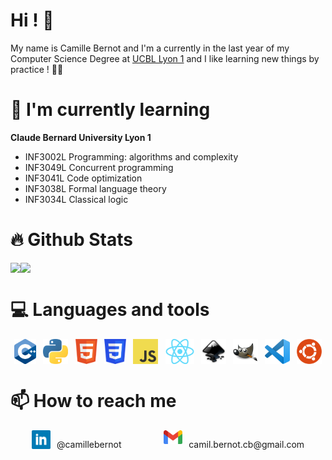 # Hi ! 👋

My name is Camille Bernot and I'm a currently in the last year of my Computer Science Degree at [UCBL Lyon 1](https://www.univ-lyon1.fr/) and I like learning new things by practice ! 🧑‍💻 

# 🌱 I'm currently learning

**Claude Bernard University Lyon 1**

* INF3002L Programming: algorithms and complexity
* INF3049L Concurrent programming
* INF3041L Code optimization
* INF3038L Formal language theory
* INF3034L Classical logic

# 🔥 Github Stats

<div style="display:flex;">
    <img src="https://github-readme-stats.vercel.app/api?username=RhesusP&show_icons=true">
    <img src="https://github-readme-stats.vercel.app/api/top-langs/?username=RhesusP&layout=compact">
</div>

# 💻 Languages and tools
<div style="display:flex; justify-content:space-around;">
    <img src="./images/cplusplus.png" alt="c++" height="40">
    <img src="./images/python.png" alt="python" height=40>
    <img src="./images/html.png" alt="html" height=40>
    <img src="./images/css.png" alt="css" height=40>
    <img src="./images/js.png" alt="javascript" height=40>
    <img src="./images/react.png" alt="react" height=40>
    <img src="./images/inkscape.png" alt="inkscape" height=40>
    <img src="./images/gimp.png" alt="gimp" height=40>
    <img src="./images/vscode.png" alt="visual studio code" height=40>
    <img src="./images/ubuntu.png" alt="ubuntu" height=40>
</div>


# 📫 How to reach me

<div style="display:flex; justify-content:space-around;">
    <span style="display:flex;">
    <a href="https://www.linkedin.com/in/camillebernot/"><img src="./images/linkedin.png" alt="linkedin" height=30></a>
    <p style="margin-left:10px;">@camillebernot</p>
    </span>
    <span style="display:flex;">
    <a href="mailto:camil.bernot.cb@gmail.com"><img src="./images/gmail.png" alt="gmail" width=30></a>
    <p style="margin-left:10px;">camil.bernot.cb@gmail.com</p>
    </span>
</div>